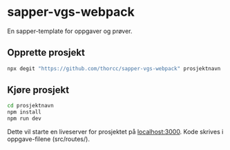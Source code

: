 # sapper-vgs-webpack

En sapper-template for oppgaver og prøver.

## Opprette prosjekt

```bash
npx degit "https://github.com/thorcc/sapper-vgs-webpack" prosjektnavn
```

## Kjøre prosjekt

```bash
cd prosjektnavn
npm install
npm run dev
```

Dette vil starte en liveserver for prosjektet på [localhost:3000](http://localhost:3000).
Kode skrives i oppgave-filene (src/routes/).